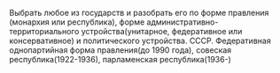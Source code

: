 Выбрать любое из государств и разобрать его по форме правления (монархия или республика), форме административно- территориального устройства(унитарное, федеративное или консервативное) и политического устройства.
СССР. Федеративная однопартийная форма правления(до 1990 года), совеская республика(1922-1936), парламенская республика(1936-)